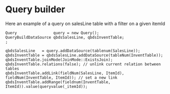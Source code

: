 # Query builder #

Here an example of a query on salesLine table with a filter on a given itemId

    Query                query = new Query(); 
    QueryBuildDataSource qbdsSalesLine, qbdsInventTable;
    ;

    qbdsSalesLine   = query.addDataSource(tablenum(SalesLine));
    qbdsInventTable = qbdsSalesLine.addDataSource(tableNum(InventTable));
    qbdsInventTable.joinMode(JoinMode::ExistsJoin);
    qbdsInventTable.relations(false); // unlink current relation between tables
    qbdsInventTable.addLink(fieldNum(SalesLine, ItemId), fieldNum(InventTable, ItemId)); // set a new link
    qbdsInventTable.addRange(fieldnum(InventTable, ItemId)).value(queryvalue(_itemId));